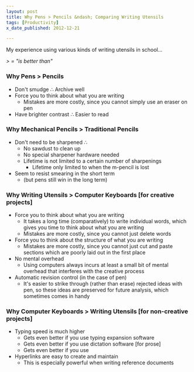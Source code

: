 ```yaml
---
layout: post
title: Why Pens > Pencils &ndash; Comparing Writing Utensils
tags: [Productivity]
x_date_published: 2012-12-21

---
```


My experience using various kinds of writing utensils in school...

<i>&gt; = "is better than"</i>

### Why Pens > Pencils

* Don't smudge ∴ Archive well
* Force you to think about what you are writing
    * Mistakes are more costly, since you cannot simply use an eraser on pen
* Have brighter contrast ∴ Easier to read

### Why Mechanical Pencils > Traditional Pencils

* Don't need to be sharpened ∴
    * No sawdust to clean up
    * No special sharpener hardware needed
    * Lifetime is not limited to a certain number of sharpenings
        * Lifetime only limited to when the m-pencil is lost
* Seem to resist smearing in the short term
    * (but pens still win in the long term)

### Why Writing Utensils > Computer Keyboards [for creative projects]

* Force you to think about what you are writing
    * It takes a long time (comparatively) to write individual words,
      which gives you time to think about what you are writing
    * Mistakes are more costly, since you cannot just delete words
* Force you to think about the structure of what you are writing
    * Mistakes are more costly, since you cannot just cut and paste sections 
      which are poorly laid out in the first place
* No mental overhead
    * Using computers always incurs at least a small bit of mental overhead 
      that interferes with the creative process
* Automatic revision control (in the case of pen)
    * It's easier to strike through (rather than erase) rejected ideas with 
      pen, so these ideas are preserved for future analysis, which sometimes 
      comes in handy

### Why Computer Keyboards > Writing Utensils [for non-creative projects]

* Typing speed is much higher
    * Gets even better if you use typing expansion software
    * Gets even better if you use dictation software [for prose]
    * Gets even better if you use <insert special typing method used by court recorders>
* Hyperlinks are easy to create and maintain
    * This is especially powerful when writing reference documents